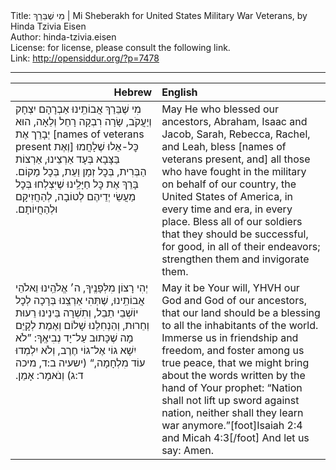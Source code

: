 <html>
<head></head>
<body>
Title: מִי שֶׁבֵּרַךְ | Mi Sheberakh for United States Military War Veterans, by Hinda Tzivia Eisen<br />
Author: hinda-tzivia.eisen<br />
License: for license, please consult the following link.<br />
Link: <a href="http://opensiddur.org/?p=7478">http://opensiddur.org/?p=7478</a>
<p />
<hr />

<table style="margin-left: auto;margin-right: auto;" class="draggable">
<thead><tr><th id="x" style="text-align: right;">Hebrew</th><th style="text-align: left;">English</th></tr></thead>
<tbody>
<tr><td style="vertical-align:top;" width="46%">
<div class="liturgy"><span lang="he">
מִי שֶׁבֵּרַךְ אֲבוֹתֵֽינוּ 
אַבְרָהָם יִצְחָק וְיַעֲקֹב, 
שָׂרָה רִבְקָה רָחֵל וְלֵאָה, 
הוּא יְבָרֵך אֶת [<span lang="en">names of veterans present</span> וְאֶת] 
כׇּל-אֵלוּ שֶׁלָחֲמוּ בַּצָּבָא בְּעָד אַרְצֵינוּ, 
אַרְצוֹת הַבְּרִית, 
בְּכׇל זְמָן וַעֵת, 
בְּכׇל מָקוֹם. 
בָּרֵךְ אֶת כׇּל חַיָּלֵֽינוּ 
שֶׁיִּצְלְחוּ בְּכׇל מַעֲשֵׂי יְדֵיהֶם לְטוֹבָה, 
לְהַחֲזִיקָם וּלְהַחֲיוֹתָם.‏
</span></div></td>
 
<td style="vertical-align:top;" width="53%"><div class="english">
May He who blessed our ancestors, 
Abraham, Isaac and Jacob, 
Sarah, Rebecca, Rachel, and Leah, 
bless [names of veterans present, and] 
all those who have fought in the military on behalf of our country, 
the United States of America, 
in every time and era, 
in every place. 
Bless all of our soldiers 
that they should be successful, for good, in all of their endeavors; 
strengthen them and invigorate them. 
</div></td></tr>


<tr><td style="vertical-align:top;" width="46%"><div class="liturgy"><span lang="he">
יְהִי רָצוֹן מִלְּפָנֶֽיךָ, 
ה׳ אֱלֹהֵֽינוּ וֵאלֹהֵי אֲבוֹתֵֽינוּ, 
שֶׁתְּהִי אַרְצֵֽנוּ בְּרָכָה לְכׇל יוֹשְׁבֵי תֵבֵל, 
וְתִשְׁרָה בֵּינֵינוּ רֵעוּת וְחֵרוּת, 
וְהַנְחִלֵנוּ שָׁלוֹם וְאֶמֶת 
לְקָיֵּם מָה שֶׁכָּתוּב עַל־יָד נְבִיאֶֽךָ: 
”לֹא יִשָׁא גוֹי אֶל־גוֹי חֶרֶב, 
וְלֹא יִלְמְדוּ עוֹד מִלְחָמָה,“ <span class="citation">(ישעיה ב:ד, מיכה ד:ג)</span>
וְנֹאמָר: אָמֵן.‏
</span></div></td>
 
<td style="vertical-align:top;" width="53%"><div class="english">
May it be Your will, 
YHVH our God and God of our ancestors, 
that our land should be a blessing to all the inhabitants of the world. 
Immerse us in friendship and freedom, 
and foster among us true peace, 
that we might bring about the words written by the hand of Your prophet: 
“Nation shall not lift up sword against nation, 
neither shall they learn war anymore.”[foot]Isaiah 2:4 and Micah 4:3[/foot] 
And let us say: Amen.
</td></tr>
</tbody></table>
</body>
</html>